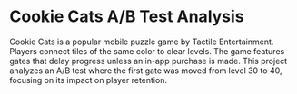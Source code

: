 # Cookie Cats A/B Test Analysis

Cookie Cats is a popular mobile puzzle game by Tactile Entertainment. Players connect tiles of the same color to clear levels. The game features gates that delay progress unless an in-app purchase is made. This project analyzes an A/B test where the first gate was moved from level 30 to 40, focusing on its impact on player retention.



